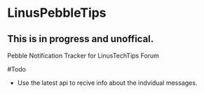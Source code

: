 # LinusPebbleTips
## This is in progress and unoffical.

Pebble Notification Tracker for LinusTechTips Forum


#Todo
 * Use the latest api to recive info about the indvidual messages.
